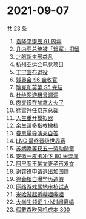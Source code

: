 # 2021-09-07

共 23 条

<!-- BEGIN ZHIHUSEARCH -->
<!-- 最后更新时间 Tue Sep 07 2021 12:13:53 GMT+0800 (China Standard Time) -->
1. [袁隆平诞辰 91 周年 ](https://www.zhihu.com/search?q=袁隆平)
1. [几内亚总统被「叛军」扣留](https://www.zhihu.com/search?q=几内亚)
1. [北航新生邢益凡](https://www.zhihu.com/search?q=邢益凡)
1. [杭州亚运会电竞项目](https://www.zhihu.com/search?q=亚运会)
1. [丁宁宣布退役](https://www.zhihu.com/search?q=丁宁)
1. [残奥会 96 金收官](https://www.zhihu.com/search?q=东京残奥会)
1. [瑞克和莫蒂 S5 完结](https://www.zhihu.com/search?q=瑞克和莫蒂)
1. [杜绝网游租号漏洞](https://www.zhihu.com/search?q=网游租号)
1. [肉夹馍在加拿大火了](https://www.zhihu.com/search?q=肉夹馍)
1. [徐雷升任京东总裁](https://www.zhihu.com/search?q=京东)
1. [人生重开模拟器](https://www.zhihu.com/search?q=人生重开模拟器)
1. [余生请多指教撤档](https://www.zhihu.com/search?q=余生请多指教)
1. [眷思量导演亲自答](https://www.zhihu.com/search?q=眷思量)
1. [LNG 最终晋级世界赛](https://www.zhihu.com/search?q=lng)
1. [苏炳添等获五一劳动勋章](https://www.zhihu.com/search?q=五一劳动勋章)
1. [安徽一皮卡冲下 80 米深崖](https://www.zhihu.com/search?q=安徽太湖)
1. [阿里案王某文妻子再发文](https://www.zhihu.com/search?q=王某文妻子)
1. [谢霆锋申请退出加国籍](https://www.zhihu.com/search?q=谢霆锋)
1. [徐勤根自曝学历造假](https://www.zhihu.com/search?q=人类高质量男性)
1. [网络游戏属地审核试点](https://www.zhihu.com/search?q=网络游戏)
1. [米哈游起诉哔哩哔哩](https://www.zhihu.com/search?q=哔哩哔哩)
1. [大学生领证 1 小时闹离婚](https://www.zhihu.com/search?q=大学生领证)
1. [假戴森吹风机成本 300](https://www.zhihu.com/search?q=戴森吹风机)
<!-- END ZHIHUSEARCH -->

